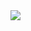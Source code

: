 <img align="center" src="https://github-readme-stats.vercel.app/api?username=tbosak&show_icons=true&theme=transparent"/>
